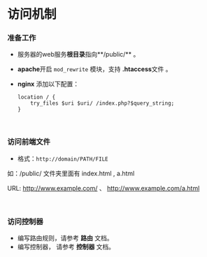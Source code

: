 # 访问机制

### 准备工作

- 服务器的web服务**根目录**指向**/public/**   。
  
- **apache**开启 `mod_rewrite` 模块，支持 **.htaccess**文件 。
  
- **nginx** 添加以下配置：
  
  ``` 
  location / {
      try_files $uri $uri/ /index.php?$query_string;
  }
  ```
  
  ​

### 访问前端文件

- 格式：`http://domain/PATH/FILE`

如：/public/  文件夹里面有  index.html ,  a.html

URL: http://www.example.com/   、 http://www.example.com/a.html

<br/>

### 访问控制器

- 编写路由规则，请参考 **路由** 文档。
- 编写控制器， 请参考 **控制器** 文档。